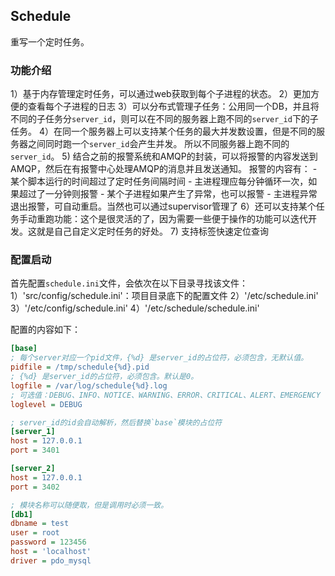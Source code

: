 ## Schedule
重写一个定时任务。

### 功能介绍
1）基于内存管理定时任务，可以通过web获取到每个子进程的状态。
2）更加方便的查看每个子进程的日志
3）可以分布式管理子任务：公用同一个DB，并且将不同的子任务分`server_id`，则可以在不同的服务器上跑不同的`server_id`下的子任务。
4）在同一个服务器上可以支持某个任务的最大并发数设置，但是不同的服务器之间同时跑一个`server_id`会产生并发。
所以不同服务器上跑不同的`server_id`。
5) 结合之前的报警系统和AMQP的封装，可以将报警的内容发送到AMQP，然后在有报警中心处理AMQP的消息并且发送通知。
报警的内容有：
    - 某个脚本运行的时间超过了定时任务间隔时间
    - 主进程理应每分钟循环一次，如果超过了一分钟则报警
    - 某个子进程如果产生了异常，也可以报警
    - 主进程异常退出报警，可自动重启。当然也可以通过supervisor管理了
6）还可以支持某个任务手动重跑功能：这个是很灵活的了，因为需要一些便于操作的功能可以迭代开发。这就是自己自定义定时任务的好处。
7) 支持标签快速定位查询

### 配置启动
首先配置`schedule.ini`文件，会依次在以下目录寻找该文件：
 1）'src/config/schedule.ini'：项目目录底下的配置文件
 2）'/etc/schedule.ini'
 3）'/etc/config/schedule.ini'
 4）'/etc/schedule/schedule.ini'

 配置的内容如下：
 ```ini
[base]
; 每个server对应一个pid文件，{%d} 是server_id的占位符，必须包含，无默认值。
pidfile = /tmp/schedule{%d}.pid
; {%d} 是server_id的占位符，必须包含。默认是0。
logfile = /var/log/schedule{%d}.log
; 可选值：DEBUG、INFO、NOTICE、WARNING、ERROR、CRITICAL、ALERT、EMERGENCY
loglevel = DEBUG

; server_id的id会自动解析，然后替换`base`模块的占位符
[server_1]
host = 127.0.0.1
port = 3401

[server_2]
host = 127.0.0.1
port = 3402

; 模块名称可以随便取，但是调用时必须一致。
[db1]
dbname = test
user = root
password = 123456
host = 'localhost'
driver = pdo_mysql
 ```
